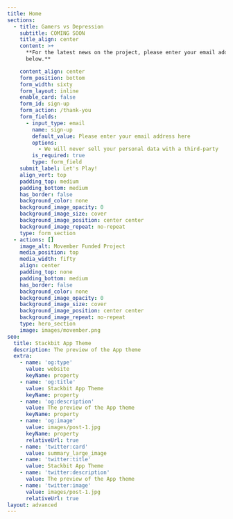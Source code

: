 ```yaml
---
title: Home
sections:
  - title: Gamers vs Depression
    subtitle: COMING SOON
    title_align: center
    content: >+
      **For the latest news on the project, please enter your email address
      below.**

    content_align: center
    form_position: bottom
    form_width: sixty
    form_layout: inline
    enable_card: false
    form_id: sign-up
    form_action: /thank-you
    form_fields:
      - input_type: email
        name: sign-up
        default_value: Please enter your email address here
        options:
          - We will never sell your personal data with a third-party
        is_required: true
        type: form_field
    submit_label: Let's Play!
    align_vert: top
    padding_top: medium
    padding_bottom: medium
    has_border: false
    background_color: none
    background_image_opacity: 0
    background_image_size: cover
    background_image_position: center center
    background_image_repeat: no-repeat
    type: form_section
  - actions: []
    image_alt: Movember Funded Project
    media_position: top
    media_width: fifty
    align: center
    padding_top: none
    padding_bottom: medium
    has_border: false
    background_color: none
    background_image_opacity: 0
    background_image_size: cover
    background_image_position: center center
    background_image_repeat: no-repeat
    type: hero_section
    image: images/movember.png
seo:
  title: Stackbit App Theme
  description: The preview of the App theme
  extra:
    - name: 'og:type'
      value: website
      keyName: property
    - name: 'og:title'
      value: Stackbit App Theme
      keyName: property
    - name: 'og:description'
      value: The preview of the App theme
      keyName: property
    - name: 'og:image'
      value: images/post-1.jpg
      keyName: property
      relativeUrl: true
    - name: 'twitter:card'
      value: summary_large_image
    - name: 'twitter:title'
      value: Stackbit App Theme
    - name: 'twitter:description'
      value: The preview of the App theme
    - name: 'twitter:image'
      value: images/post-1.jpg
      relativeUrl: true
layout: advanced
---
```


